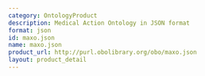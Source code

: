 ```yaml
---
category: OntologyProduct
description: Medical Action Ontology in JSON format
format: json
id: maxo.json
name: maxo.json
product_url: http://purl.obolibrary.org/obo/maxo.json
layout: product_detail
---
```

